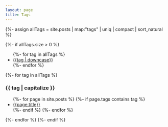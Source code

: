 ```yaml
---
layout: page
title: Tags
---
```

{%- assign allTags = site.posts | map:"tags" | uniq | compact | sort_natural %}

{%- if allTags.size > 0 %}

<div class="page-tags">
   <ul class="tags">
      {%- for tag in allTags %}
      <li class="tag"><a href="#{{ tag | slugify }}">{{tag | downcase}}</a></li>
      {%- endfor %}
   </ul>
</div>

   {%- for tag in allTags %}
<h3 id="{{tag | slugify}}">{{ tag | capitalize }}</h3>
<ul>
      {%- for page in site.posts %}
         {%- if page.tags contains tag %}
   <li><a href="{{site.baseurl}}{{page.url}}">{{page.title}}</a></li>
         {%- endif %}
      {%- endfor %}
</ul>
   {%- endfor %}
{%- endif %}
